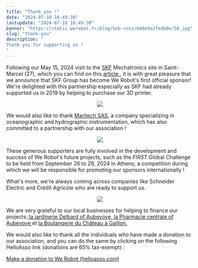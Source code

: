 ```yaml
---
title: "Thank you !"
date: "2024-07-10 16:49:30"
lastupdate: "2024-07-10 16:49:30"
banner: "https://static.werobot.fr/blog/bob-ross/668e9a2fedb0e/50.jpg"
slug: "thank-you"
description: " 
Thank you for supporting us !
"
---
```

Following our May 15, 2024 visit to the <a href="https://www.skf.com/fr"> SKF</a> Mechatronics site in Saint-Marcel (27), which you can find on this <a href="https://werobot.fr/blog/we-robot-chez-skf"> article </a>, it is with great pleasure that we announce that SKF Group has become We Robot's first official sponsor! We're delighted with this partnership especially as SKF had already supported us in 2019 by helping to purchase our 3D printer.

<center>
<img src="https://static.werobot.fr/blog/bob-ross/668e9d37e85d8/50.jpg">
</center>


We would also like to thank <a href="https://www.maritech.fr/">Maritech SAS</a>, a company specializing in oceanographic and hydrographic instrumentation, which has also committed to a partnership with our association !

<center>
<img src="https://static.werobot.fr/blog/bob-ross/668e9dd66427c/50.jpg">
</center>

These generous supporters are fully involved in the development and success of We Robot's future projects, such as the <i>FIRST</i> Global Challenge to be held from September 26 to 29, 2024 in Athens; a competition during which we will be responsible for promoting our sponsors internationally !


What's more, we're always coming across companies like Schneider Electric and Crédit Agricole who are ready to support us.

<center>
<img src="https://static.werobot.fr/blog/bob-ross/668e9dc68a3b0/50.jpg">
</center>


We are very grateful to our local businesses for helping to finance our projects:<a href="https://www.delbard.fr/magasins/jardinerie-delbard-aubevoye/"> la jardinerie Delbard of Aubevoye</a>,<a href="https://pharmaciecentrale-aubevoye.mesoigner.fr/"> la Pharmacie centrale of Aubevoye </a> et <a href="https://www.facebook.com/people/Vanille-ou-chocolat-Boulangerie-du-ch%C3%A2teau-Gaillon/100077801287091/">  la Boulangerie du Château à Gaillon.</a>

We would also like to thank all the individuals who have made a donation to our association, and you can do the same by clicking on the following HelloAsso link (donations are 65% tax-exempt) : 
<a href="https://www.helloasso.com/associations/we-robot/formulaires/1"
   title="soutenir We Robot">  

Make a donation to We Robot (helloasso.com)
</a>
    